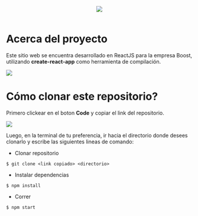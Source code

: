 <div align="center"><img src="https://i.ibb.co/Yc15542/logo.png" /></div><br>

# Acerca del proyecto
Este sitio web se encuentra desarrollado en ReactJS para la empresa Boost, utilizando <b>create-react-app</b> como herramienta de compilación.

![](https://img.shields.io/badge/React-20232A?style=for-the-badge&logo=react&logoColor=61DAFB)<br>

# Cómo clonar este repositorio?
Primero clickear en el boton <b>Code</b> y copiar el link del repositorio.

<img src="https://i.ibb.co/bBS5WFD/downloadrepo.jpg">

Luego, en la terminal de tu preferencia, ir hacia el directorio donde desees clonarlo y escribe las siguientes lineas de comando:

- Clonar repositorio
```
$ git clone <link copiado> <directorio>
```

- Instalar dependencias
```
$ npm install
```

- Correr
```
$ npm start
```
